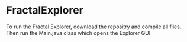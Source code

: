 # FractalExplorer
To run the Fractal Explorer, download the repositry and compile all files. Then run the Main.java class which opens the Explorer GUI.
